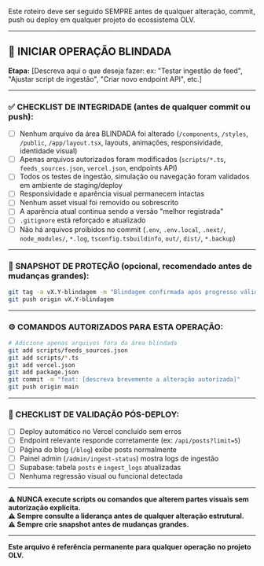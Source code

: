  Este roteiro deve ser seguido SEMPRE antes de qualquer alteração, commit, push ou deploy em qualquer projeto do ecossistema OLV.

---

## 🚦 INICIAR OPERAÇÃO BLINDADA

**Etapa:** [Descreva aqui o que deseja fazer: ex: "Testar ingestão de feed", "Ajustar script de ingestão", "Criar novo endpoint API", etc.]

---

### ✅ CHECKLIST DE INTEGRIDADE (antes de qualquer commit ou push):

- [ ] Nenhum arquivo da área BLINDADA foi alterado (`/components`, `/styles`, `/public`, `/app/layout.tsx`, layouts, animações, responsividade, identidade visual)
- [ ] Apenas arquivos autorizados foram modificados (`scripts/*.ts`, `feeds_sources.json`, `vercel.json`, endpoints API)
- [ ] Todos os testes de ingestão, simulação ou navegação foram validados em ambiente de staging/deploy
- [ ] Responsividade e aparência visual permanecem intactas
- [ ] Nenhum asset visual foi removido ou sobrescrito
- [ ] A aparência atual continua sendo a versão "melhor registrada"
- [ ] `.gitignore` está reforçado e atualizado
- [ ] Não há arquivos proibidos no commit (`.env`, `.env.local`, `.next/`, `node_modules/`, `*.log`, `tsconfig.tsbuildinfo`, `out/`, `dist/`, `*.backup`)

---

### 🧾 SNAPSHOT DE PROTEÇÃO (opcional, recomendado antes de mudanças grandes):

```bash
git tag -a vX.Y-blindagem -m "Blindagem confirmada após progresso válido"
git push origin vX.Y-blindagem
```

---

### ⚙️ COMANDOS AUTORIZADOS PARA ESTA OPERAÇÃO:

```bash
# Adicione apenas arquivos fora da área blindada
git add scripts/feeds_sources.json
git add scripts/*.ts
git add vercel.json
git add package.json
git commit -m "feat: [descreva brevemente a alteração autorizada]"
git push origin main
```

---

### 🧪 CHECKLIST DE VALIDAÇÃO PÓS-DEPLOY:

- [ ] Deploy automático no Vercel concluído sem erros
- [ ] Endpoint relevante responde corretamente (ex: `/api/posts?limit=5`)
- [ ] Página do blog (`/blog`) exibe posts normalmente
- [ ] Painel admin (`/admin/ingest-status`) mostra logs de ingestão
- [ ] Supabase: tabela `posts` e `ingest_logs` atualizadas
- [ ] Nenhuma regressão visual ou funcional detectada

---

**⚠️ NUNCA execute scripts ou comandos que alterem partes visuais sem autorização explícita.**  
**⚠️ Sempre consulte a liderança antes de qualquer alteração estrutural.**  
**⚠️ Sempre crie snapshot antes de mudanças grandes.**

---

**Este arquivo é referência permanente para qualquer operação no projeto OLV.** 